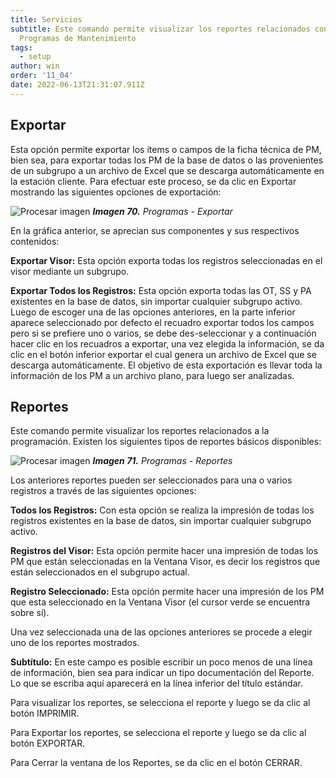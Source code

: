 ```yaml
---
title: Servicios
subtitle: Este comando permite visualizar los reportes relacionados con los
  Programas de Mantenimiento
tags:
  - setup
author: win
order: '11_04'
date: 2022-06-13T21:31:07.911Z
---
```

## Exportar

Esta opción permite exportar los ítems o campos de la ficha técnica de PM, bien sea, para exportar todas los PM de la base de datos o las provenientes de un subgrupo a un archivo de Excel que se descarga automáticamente en la estación cliente.
Para efectuar este proceso, se da clic en Exportar <span class="mdi mdi-download"></span> mostrando las siguientes opciones de exportación:

![Procesar imagen](../../assets/images/cap06/chp06_img71.png)
_**Imagen 70.** Programas - Exportar_

En la gráfica anterior, se aprecian sus componentes y sus respectivos contenidos:

**Exportar Visor:** Esta opción exporta todas los registros seleccionadas en el visor mediante un subgrupo.

**Exportar Todos los Registros:** Esta opción exporta todas las OT, SS y PA existentes en la base de datos, sin importar cualquier subgrupo activo.
Luego de escoger una de las opciones anteriores, en la parte inferior aparece seleccionado por defecto el recuadro <a class="btn white"><span class="mdi mdi-checkbox-blank-outline"></span> exportar todos los campos</a> pero si se prefiere uno o varios, se debe des-seleccionar y a continuación hacer clic en los recuadros a exportar, una vez elegida la información, se da clic en el botón inferior <a class="btn white">exportar</a> el cual genera un archivo de Excel que se descarga automáticamente. El objetivo de esta exportación es llevar toda la información de los PM a un archivo plano, para luego ser analizadas.


## Reportes

Este comando permite visualizar los reportes relacionados a la programación. Existen los siguientes tipos de reportes básicos disponibles:

![Procesar imagen](../../assets/images/cap06/chp06_img72.png)
_**Imagen 71.** Programas - Reportes_

Los anteriores reportes pueden ser seleccionados para una o varios registros a través de las siguientes opciones:

**Todos los Registros:** Con esta opción se realiza la impresión de todas los registros existentes en la base de datos, sin importar cualquier subgrupo activo.

**Registros del Visor:** Esta opción permite hacer una impresión de todas los PM que están seleccionadas en la Ventana Visor, es decir los registros que están seleccionados en el subgrupo actual.

**Registro Seleccionado:** Esta opción permite hacer una impresión de los PM que esta seleccionado en la Ventana Visor (el cursor verde se encuentra sobre sí).

Una vez seleccionada una de las opciones anteriores se procede a elegir uno de los reportes mostrados.

**Subtítulo:** En este campo es posible escribir un poco menos de una línea de información, bien sea para indicar un tipo documentación del Reporte. Lo que se escriba aquí aparecerá en la línea inferior del título estándar.

Para visualizar los reportes, se selecciona el reporte y luego se da clic al botón <a class="btn bg-gray cl-black">IMPRIMIR</a>.

Para Exportar los reportes, se selecciona el reporte y luego se da clic al botón <a class="btn bg-gray cl-black">EXPORTAR</a>.

Para Cerrar la ventana de los Reportes, se da clic en el botón <a class="btn bg-gray cl-black">CERRAR</a>.